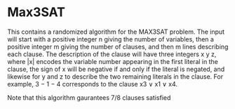 # Max3SAT
This contains a randomized algorithm for the MAX3SAT problem.
The input will start with a positive integer n giving the number of variables, then a positive integer m
giving the number of clauses, and then m lines describing each clause. The description of the clause
will have three integers x y z, where |x| encodes the variable number appearing in the first literal in
the clause, the sign of x will be negative if and only if the literal is negated, and likewise for y and z
to describe the two remaining literals in the clause. For example, 3 − 1 − 4 corresponds to the clause
x3 ∨ x1 ∨ x4.

Note that this algorithm gaurantees 7/8 clauses satisfied
